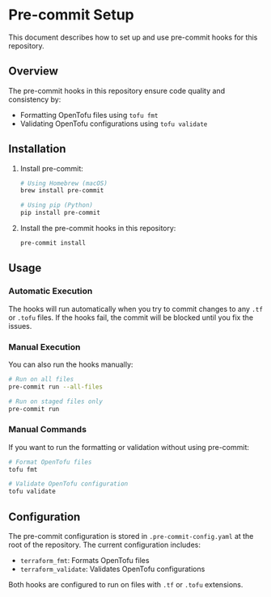# Pre-commit Setup

This document describes how to set up and use pre-commit hooks for this repository.

## Overview

The pre-commit hooks in this repository ensure code quality and consistency by:
- Formatting OpenTofu files using `tofu fmt`
- Validating OpenTofu configurations using `tofu validate`

## Installation

1. Install pre-commit:
   ```bash
   # Using Homebrew (macOS)
   brew install pre-commit

   # Using pip (Python)
   pip install pre-commit
   ```

2. Install the pre-commit hooks in this repository:
   ```bash
   pre-commit install
   ```

## Usage

### Automatic Execution

The hooks will run automatically when you try to commit changes to any `.tf` or `.tofu` files. If the hooks fail, the commit will be blocked until you fix the issues.

### Manual Execution

You can also run the hooks manually:
```bash
# Run on all files
pre-commit run --all-files

# Run on staged files only
pre-commit run
```

### Manual Commands

If you want to run the formatting or validation without using pre-commit:

```bash
# Format OpenTofu files
tofu fmt

# Validate OpenTofu configuration
tofu validate
```

## Configuration

The pre-commit configuration is stored in `.pre-commit-config.yaml` at the root of the repository. The current configuration includes:

- `terraform_fmt`: Formats OpenTofu files
- `terraform_validate`: Validates OpenTofu configurations

Both hooks are configured to run on files with `.tf` or `.tofu` extensions. 